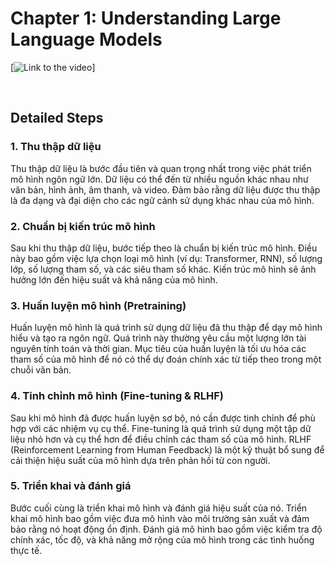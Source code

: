 # Chapter 1: Understanding Large Language Models


[![Link to the video](https://youtube.com/@Gamelevel5)]

&nbsp;
## Detailed Steps

### 1. Thu thập dữ liệu
Thu thập dữ liệu là bước đầu tiên và quan trọng nhất trong việc phát triển mô hình ngôn ngữ lớn. Dữ liệu có thể đến từ nhiều nguồn khác nhau như văn bản, hình ảnh, âm thanh, và video. Đảm bảo rằng dữ liệu được thu thập là đa dạng và đại diện cho các ngữ cảnh sử dụng khác nhau của mô hình.

### 2. Chuẩn bị kiến trúc mô hình
Sau khi thu thập dữ liệu, bước tiếp theo là chuẩn bị kiến trúc mô hình. Điều này bao gồm việc lựa chọn loại mô hình (ví dụ: Transformer, RNN), số lượng lớp, số lượng tham số, và các siêu tham số khác. Kiến trúc mô hình sẽ ảnh hưởng lớn đến hiệu suất và khả năng của mô hình.

### 3. Huấn luyện mô hình (Pretraining)
Huấn luyện mô hình là quá trình sử dụng dữ liệu đã thu thập để dạy mô hình hiểu và tạo ra ngôn ngữ. Quá trình này thường yêu cầu một lượng lớn tài nguyên tính toán và thời gian. Mục tiêu của huấn luyện là tối ưu hóa các tham số của mô hình để nó có thể dự đoán chính xác từ tiếp theo trong một chuỗi văn bản.

### 4. Tinh chỉnh mô hình (Fine-tuning & RLHF)
Sau khi mô hình đã được huấn luyện sơ bộ, nó cần được tinh chỉnh để phù hợp với các nhiệm vụ cụ thể. Fine-tuning là quá trình sử dụng một tập dữ liệu nhỏ hơn và cụ thể hơn để điều chỉnh các tham số của mô hình. RLHF (Reinforcement Learning from Human Feedback) là một kỹ thuật bổ sung để cải thiện hiệu suất của mô hình dựa trên phản hồi từ con người.

### 5. Triển khai và đánh giá
Bước cuối cùng là triển khai mô hình và đánh giá hiệu suất của nó. Triển khai mô hình bao gồm việc đưa mô hình vào môi trường sản xuất và đảm bảo rằng nó hoạt động ổn định. Đánh giá mô hình bao gồm việc kiểm tra độ chính xác, tốc độ, và khả năng mở rộng của mô hình trong các tình huống thực tế.

